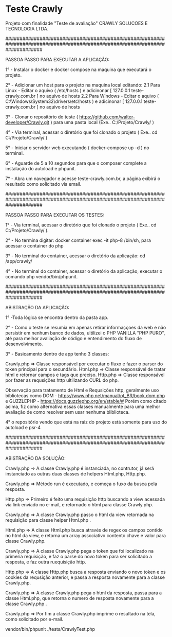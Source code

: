 # Teste Crawly

Projeto com finalidade "Teste de avaliação" CRAWLY SOLUCOES E TECNOLOGIA LTDA.

#############################################################################################################################

PASSOA PASSO PARA EXECUTAR A APLICAÇÃO:

1° - Instalar o docker e docker compose na maquina que executará o projeto.

2° - Adicionar um host para o projeto na maquina local editando:
2.1 Para Linux - Editar o aquivo ( /etc/hosts ) e adicinonar [ 127.0.0.1 teste-crawly.com.br ] no aquivo de hosts
2.2 Para Windows - Editar o aquivo ( C:\Windows\System32\drivers\etc\hosts ) e adicinonar [ 127.0.0.1 teste-crawly.com.br ] no aquivo de hosts

3° - Clonar o repositório do teste ( https://github.com/walter-developer/Crawly.git ) para uma pasta local (Exe.. C:/Projeto/Crawly/ )

4° - Via terminal, acessar o diretório que foi clonado o projeto ( Exe.. cd C:/Projeto/Crawly/ )

5° - Iniciar o servidor web executando ( docker-compose up -d ) no terminal.

6° - Aguarde de 5 a 10 segundos para que o composer complete a instalação do autoload e phpunit.

7° - Abra um navegador e acesse teste-crawly.com.br, a página exibirá o resultado como solicitado via email.

#############################################################################################################################

PASSOA PASSO PARA EXECUTAR OS TESTES:

1° - Via terminal, acessar o diretório que foi clonado o projeto ( Exe.. cd C:/Projeto/Crawly/ ).

2° - No termina digitar: docker container exec -it php-8 /bin/sh, para acessar o container do php

3° - No terminal do container, acessar o diretório da aplicação: cd /app/crawly/

4° - No terminal do container, acessar o diretório da aplicação, executar o comando php vendor/bin/phpunit.

#############################################################################################################################

ABISTRAÇÃO DA APLICAÇÃO:

1° -Toda lógica se encontra dentro da pasta app.

2° - Como o teste se resumia em apenas retirar informaççoes da web e não persistir em nenhum banco de dados, ultilizei o PHP VANILLA "PHP PURO",
até para melhor avaliação de código e entendimento do fluxo de desenvolvimento.

3° - Basicamento dentro de app tenho 3 classes:

Crawly.php => Classe responsável por executar o fluxo e fazer o parser do token principal para o secundário.
Html.php => Classe responsável de tratar html e retornar campos e tags que preciso.
Http.php => Classe responsável por fazer as requsições http ultilizando CURL do php.

Observação para tratamento de Html e Requsições http, geralmente uso bibliotecas como DOM - https://www.php.net/manual/pt_BR/book.dom.php e GUZZLEPHP - https://docs.guzzlephp.org/en/stable/#
Porém como citado acima, fiz como alternativa essas classes manualmente para uma melhor avaliação de como resolver sem usar nenhuma bliblioteca.

4° o repositório vendo que está na raiz do projeto está somente para uso do autoload e psr-4

#############################################################################################################################

ABISTRAÇÃO DA SOLUÇÃO:

Crawly.php => A classe Crawly.php é instanciada, no contrutor, já será instanciado as outras duas classes de helpers Html.php, Http.php.

Crawly.php => Método run é executado, e começa o fuxo da busca pela resposta.

Http.php => Primeiro é feito uma requisição http buscando a view acessada via link enviado no e-mail, e retornado o html para classe Crawly.php.

Crawly.php => A classe Crawly.php passo o html da view retornada na requisição para classe helper Html.php .

Html.php => A classe Html.php busca através de regex os campos contido no html da view, e retorna um array associativo contento chave e valor para classe Crawly.php.

Crawly.php => A classe Crawly.php pega o token que foi localizado na primeria requisição, e faz o parse do novo token para ser solicitado a resposta, e faz outra ruequisição http.

Http.php => A classe Http.php busca a resposta enviando o novo token e os cookies da requsição anterior, e passa a resposta novamente para a classe Crawly.php.

Crawly.php => A classe Crawly.php pega o html da resposta, passa para a classe Html.php, que retorna o numero de resposta novamente para a classe Crawly.php .

Crawly.php => Por fim a classe Crawly.php imprime o resultado na tela, como solicitado por e-mail.

vendor/bin/phpunit ./tests/CrawlyTest.php
